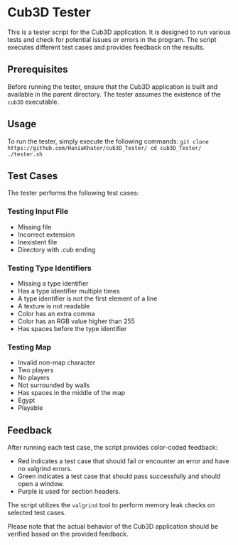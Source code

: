 # Cub3D Tester

This is a tester script for the Cub3D application. It is designed to run various tests and check for potential issues or errors in the program. The script executes different test cases and provides feedback on the results.

## Prerequisites

Before running the tester, ensure that the Cub3D application is built and available in the parent directory. The tester assumes the existence of the `cub3D` executable.

## Usage

To run the tester, simply execute the following commands:
`
git clone https://github.com/HaniaKhater/cub3D_Tester/
cd cub3D_Tester/
./tester.sh
`

## Test Cases

The tester performs the following test cases:

### Testing Input File
- Missing file
- Incorrect extension
- Inexistent file
- Directory with .cub ending

### Testing Type Identifiers
- Missing a type identifier
- Has a type identifier multiple times
- A type identifier is not the first element of a line
- A texture is not readable
- Color has an extra comma
- Color has an RGB value higher than 255
- Has spaces before the type identifier

### Testing Map
- Invalid non-map character
- Two players
- No players
- Not surrounded by walls
- Has spaces in the middle of the map
- Egypt
- Playable

## Feedback

After running each test case, the script provides color-coded feedback:
- Red indicates a test case that should fail or encounter an error and have no valgrind errors.
- Green indicates a test case that should pass successfully and should open a window.
- Purple is used for section headers.

The script utilizes the `valgrind` tool to perform memory leak checks on selected test cases.

Please note that the actual behavior of the Cub3D application should be verified based on the provided feedback.
